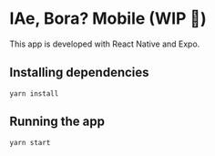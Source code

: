 # IAe, Bora? Mobile (WIP 🚧)
This app is developed with React Native and Expo.

## Installing dependencies
```
yarn install
```

## Running the app
```
yarn start
```
